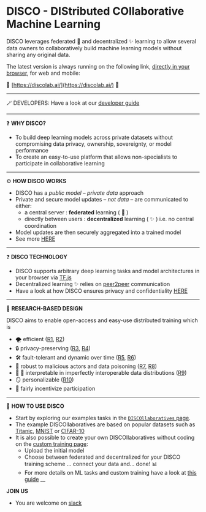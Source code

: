 # **DISCO** - DIStributed COllaborative Machine Learning



DISCO leverages federated :star2: and decentralized :sparkles: learning to allow several data owners to collaboratively build machine learning models without sharing any original data.

The latest version is always running on the following link, [directly in your browser](https://discolab.ai/), for web and mobile:

 :man_dancing: [https://discolab.ai/](https://discolab.ai/) :man_dancing:

___
:magic_wand: DEVELOPERS: Have a look at our [developer guide](DEV.md)
___

:question: **WHY DISCO?** 
- To build deep learning models across private datasets without compromising data privacy, ownership, sovereignty, or model performance
- To create an easy-to-use platform that allows non-specialists to participate in collaborative learning

___

:gear: **HOW DISCO WORKS**
- DISCO has a *public model – private data* approach
- Private and secure model updates – *not data* – are communicated to either:
	- a central server : **federated** learning ( :star2: )
	- directly between users : **decentralized** learning ( :sparkles: ) i.e. no central coordination
- Model updates are then securely aggregated into a trained model
- See more [HERE](https://discolab.ai/#/information)

___
:question: **DISCO TECHNOLOGY** 
- DISCO supports arbitrary deep learning tasks and model architectures in your browser via [TF.js](https://www.tensorflow.org/js)
- Decentralized learning :sparkles: relies on [peer2peer](https://peerjs.com/) communication
- Have a look at how DISCO ensures privacy and confidentiality [HERE](docs/PRIVACY.md)

___

:test_tube: **RESEARCH-BASED DESIGN** 

DISCO aims to enable open-access and easy-use distributed training which is
- :tornado: efficient ([R1](https://github.com/epfml/powergossip), [R2](https://github.com/epfml/ChocoSGD)) 
- :lock: privacy-preserving ([R3](https://eprint.iacr.org/2017/281.pdf), [R4](https://arxiv.org/abs/2006.04747))
- :hammer_and_wrench: fault-tolerant and dynamic over time ([R5](https://arxiv.org/abs/2106.06639), [R6](https://arxiv.org/abs/2206.08307))
- :ninja: robust to malicious actors and data poisoning ([R7](https://arxiv.org/abs/2012.10333), [R8](https://arxiv.org/abs/2006.09365))
- :apple: :banana: interpretable in imperfectly interoperable data distributions ([R9](https://arxiv.org/abs/2107.06580))
- :mirror: personalizable  ([R10](https://arxiv.org/abs/2103.00710))
- :carrot: fairly incentivize participation


___


:checkered_flag: **HOW TO USE DISCO**
- Start by exploring our examples tasks in the [`DISCOllaboratives` page](https://discolab.ai/#/list). 
- The example DISCOllaboratives are based on popular datasets such as [Titanic](https://www.kaggle.com/c/titanic), [MNIST](https://www.kaggle.com/c/digit-recognizer) or [CIFAR-10](https://www.kaggle.com/pankrzysiu/cifar10-python)
- It is also possible to create your own DISCOllaboratives without coding on the [custom training page](https://discolab.ai/#/create):
	- Upload the initial model
	- Choose between federated and decentralized for your DISCO training scheme ... connect your data and... done! :bar_chart:
	- For more details on ML tasks and custom training have a look at [this guide](./docs/TASK.md)
__

**JOIN US** 
- You are welcome on [slack](https://join.slack.com/t/disco-decentralized/shared_invite/zt-fpsb7c9h-1M9hnbaSonZ7lAgJRTyNsw)
